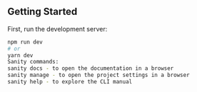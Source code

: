 
## Getting Started

First, run the development server:

```bash
npm run dev
# or
yarn dev
Sanity commands: 
sanity docs - to open the documentation in a browser
sanity manage - to open the project settings in a browser
sanity help - to explore the CLI manual

```
